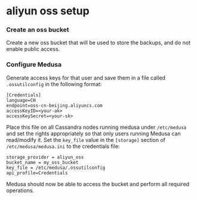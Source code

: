 aliyun oss setup
============

### Create an oss bucket

Create a new oss bucket that will be used to store the backups, and do not enable public access.


### Configure Medusa

Generate access keys for that user and save them in a file called `.ossutilconfig` in the following format:

```
[Credentials]
language=CH
endpoint=oss-cn-beijing.aliyuncs.com
accessKeyID=<your-ak>
accessKeySecret=<your-sk>
```

Place this file on all Cassandra nodes running medusa under `/etc/medusa` and set the rights appropriately so that only users running Medusa can read/modify it.
Set the `key_file` value in the `[storage]` section of `/etc/medusa/medusa.ini` to the credentials file:  

```
storage_provider = aliyun_oss
bucket_name = my_oss_bucket
key_file = /etc/medusa/.ossutilconfig
api_profile=Credentials

```

Medusa should now be able to access the bucket and perform all required operations.

